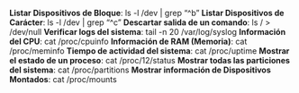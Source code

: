 __Listar Dispositivos de Bloque__: ls -l /dev | grep “^b”
__Listar Dispositivos de Carácter__: ls -l /dev | grep “^c”
__Descartar salida de un comando__: ls / > /dev/null
__Verificar logs del sistema__: tail -n 20 /var/log/syslog
__Información del CPU__: cat /proc/cpuinfo
__Información de RAM (Memoria)__: cat /proc/meminfo
__Tiempo de actividad del sistema__: cat /proc/uptime
__Mostrar el estado de un proceso__: cat /proc/12/status
__Mostrar todas las particiones del sistema__: cat /proc/partitions
__Mostrar información de Dispositivos Montados__: cat /proc/mounts